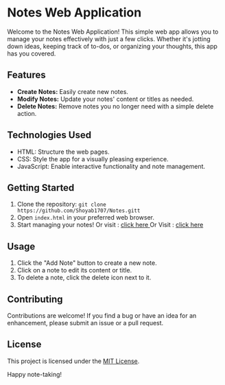 # Notes Web Application

Welcome to the Notes Web Application! This simple web app allows you to manage your notes effectively with just a few clicks. Whether it's jotting down ideas, keeping track of to-dos, or organizing your thoughts, this app has you covered.

## Features

- **Create Notes:** Easily create new notes.
- **Modify Notes:** Update your notes' content or titles as needed.
- **Delete Notes:** Remove notes you no longer need with a simple delete action.

## Technologies Used

- HTML: Structure the web pages.
- CSS: Style the app for a visually pleasing experience.
- JavaScript: Enable interactive functionality and note management.

## Getting Started

1. Clone the repository: `git clone https://github.com/Shoyab1707/Notes.gitt`
2. Open `index.html` in your preferred web browser.
3. Start managing your notes!
   Or visit : [click here ](https://shoyab1707.github.io/Notes/)
   Or Visit : [click here](https://chipper-valkyrie-d0db7b.netlify.app/)
   
## Usage

1. Click the "Add Note" button to create a new note.
2. Click on a note to edit its content or title.
3. To delete a note, click the delete icon next to it.

## Contributing

Contributions are welcome! If you find a bug or have an idea for an enhancement, please submit an issue or a pull request.

## License

This project is licensed under the [MIT License](LICENSE).

Happy note-taking!
